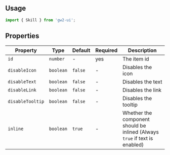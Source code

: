 ## Usage

```js
import { Skill } from 'gw2-ui';
```

## Properties

| Property         | Type      | Default | Required | Description                                                                |
| ---------------- | --------- | ------- | -------- | -------------------------------------------------------------------------- |
| `id`             | `number`  | -       | yes      | The item id                                                                |
| `disableIcon`    | `boolean` | `false` | -        | Disables the icon                                                          |
| `disableText`    | `boolean` | `false` | -        | Disables the text                                                          |
| `disableLink`    | `boolean` | `false` | -        | Disables the link                                                          |
| `disableTooltip` | `boolean` | `false` | -        | Disables the tooltip                                                       |
| `inline`         | `boolean` | `true`  | -        | Whether the component should be inlined (Always `true` if text is enabled) |
